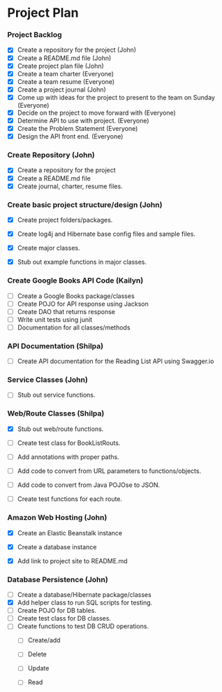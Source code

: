 # Project Plan

### Project Backlog
- [x] Create a repository for the project (John)
- [x] Create a README.md file (John)
- [x] Create project plan file (John)
- [x] Create a team charter (Everyone)
- [x] Create a team resume (Everyone)
- [x] Create a project journal (John)
- [x] Come up with ideas for the project to present to the team on Sunday (Everyone)
- [x] Decide on the project to move forward with (Everyone)
- [x] Determine API to use with project. (Everyone)
- [x] Create the Problem Statement (Everyone)
- [x] Design the API front end. (Everyone)

### Create Repository (John)
- [x] Create a repository for the project 
- [x] Create a README.md file 
- [x] Create journal, charter, resume files. 

### Create basic project structure/design (John)
- [x] Create project folders/packages.
- [x] Create log4j and Hibernate base config files and sample files.
- [x] Create major classes.
- [x] Stub out example functions in major classes.


### Create Google Books API Code (Kailyn)
- [ ] Create a Google Books package/classes
- [ ] Create POJO for API response using Jackson
- [ ] Create DAO that returns response
- [ ] Write unit tests using junit
- [ ] Documentation for all classes/methods

### API Documentation (Shilpa)
- [ ] Create API documentation for the Reading List API using Swagger.io


### Service Classes (John)
- [ ] Stub out service functions. 

### Web/Route Classes (Shilpa)
- [x] Stub out web/route functions.
- [ ] Create test class for BookListRouts.
- [ ] Add annotations with proper paths.
- [ ] Add code to convert from URL parameters to functions/objects.
- [ ] Add code to convert from Java POJOse to JSON.
- [ ] Create test functions for each route.


### Amazon Web Hosting (John)
- [x] Create an Elastic Beanstalk instance
- [x] Create a database instance
- [x] Add link to project site to README.md


### Database Persistence (John)
- [ ] Create a database/Hibernate package/classes
- [x] Add helper class to run SQL scripts for testing. 
- [ ] Create POJO for DB tables.
- [ ] Create test class for DB classes.
- [ ] Create functions to test DB CRUD operations.
  - [ ] Create/add
  - [ ] Delete
  - [ ] Update
  - [ ] Read  



